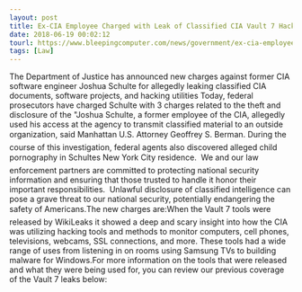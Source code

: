 ```yaml
---
layout: post
title: Ex-CIA Employee Charged with Leak of Classified CIA Vault 7 Hacking Tools
date: 2018-06-19 00:02:12
tourl: https://www.bleepingcomputer.com/news/government/ex-cia-employee-charged-with-leak-of-classified-cia-vault-7-hacking-tools/
tags: [Law]
---
```

The Department of Justice has announced new charges against former CIA software engineer Joshua Schulte for allegedly leaking classified CIA documents, software projects, and hacking utilities Today, federal prosecutors have charged Schulte with 3 charges related to the theft and disclosure of the "Joshua Schulte, a former employee of the CIA, allegedly used his access at the agency to transmit classified material to an outside organization, said Manhattan U.S. Attorney Geoffrey S. Berman. During the course of this investigation, federal agents also discovered alleged child pornography in Schultes New York City residence.  We and our law enforcement partners are committed to protecting national security information and ensuring that those trusted to handle it honor their important responsibilities.  Unlawful disclosure of classified intelligence can pose a grave threat to our national security, potentially endangering the safety of Americans.The new charges are:When the Vault 7 tools were released by WikiLeaks it showed a deep and scary insight into how the CIA was utilizing hacking tools and methods to monitor computers, cell phones, televisions, webcams, SSL connections, and more. These tools had a wide range of uses from listening in on rooms using Samsung TVs to building malware for Windows.For more information on the tools that were released and what they were being used for, you can review our previous coverage of the Vault 7 leaks below: